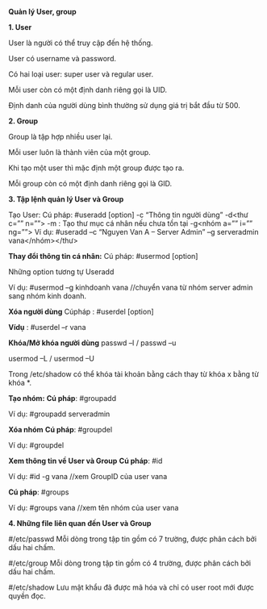  **Quản lý User, group** 

**1. User**

User là người có thể truy cập đến hệ thống.

User có username và password.

Có hai loại user: super user và regular user.

Mỗi user còn có một định danh riêng gọi là UID.

Định danh của người dùng bình thường sử dụng giá trị bắt đầu từ 500.

**2. Group**

Group là tập hợp nhiều user lại.

Mỗi user luôn là thành viên của một group.

Khi tạo một user thì mặc định một group được tạo ra.

Mỗi group còn có một định danh riêng gọi là GID.

**3. Tập lệnh quản lý User và Group**

Tạo User:
Cú pháp: #useradd [option] -c “Thông tin người dùng”
-d<thư c=”” n=””>
-m : Tạo thư mục cá nhân nếu chưa tồn tại
-g<nhóm a=”” i=”” ng=””>
Ví dụ: #useradd –c “Nguyen Van A – Server Admin” –g serveradmin vana</nhóm></thư>

**Thay đổi thông tin cá nhân:**
Cú pháp: #usermod [option]

Những option tương tự Useradd

Ví dụ: #usermod –g kinhdoanh vana //chuyển vana từ nhóm server admin sang nhóm kinh doanh.

**Xóa người dùng**
Cúpháp : #userdel [option]

**Vídụ** : #userdel –r vana

**Khóa/Mở khóa người dùng**
passwd –l  / passwd –u

usermod –L / usermod –U

Trong /etc/shadow có thể khóa tài khoản bằng cách thay từ khóa x bằng từ khóa *.

**Tạo nhóm:**
**Cú pháp**: #groupadd

Ví dụ: #groupadd serveradmin

**Xóa nhóm**
**Cú pháp**: #groupdel

Ví dụ: #groupdel

**Xem thông tin về User và Group**
**Cú pháp**: #id

Ví dụ: #id -g vana //xem GroupID của user vana

**Cú pháp**: #groups

Ví dụ: #groups vana //xem tên nhóm của user vana

**4. Những file liên quan đến User và Group**

\#/etc/passwd
Mỗi dòng trong tập tin gồm có 7 trường, được phân cách bởi dấu hai chấm.

\#/etc/group
Mỗi dòng trong tập tin gồm có 4 trường, được phân cách bởi dấu hai chấm.

\#/etc/shadow
Lưu mật khẩu đã được mã hóa và chỉ có user root mới được quyền đọc.









